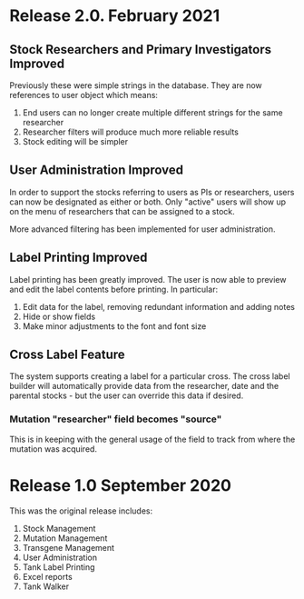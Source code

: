 # Release 2.0. February 2021

## Stock Researchers and Primary Investigators Improved

Previously these were simple strings in the database.
They are now references to user object which means:

1. End users can no longer create multiple different strings for the same researcher
1. Researcher filters will produce much more reliable results
1. Stock editing will be simpler

## User Administration Improved

In order to support the stocks referring to users as PIs or researchers, users
can now be designated as either or both.  Only "active" users will show up on
the menu of researchers that can be assigned to a stock.

More advanced filtering has been implemented for user administration.

## Label Printing Improved

Label printing has been greatly improved. The user is now able to preview and edit the
label contents before printing. In particular:

1. Edit data for the label, removing redundant information and adding notes
1. Hide or show fields
1. Make minor adjustments to the font and font size

## Cross Label Feature

The system supports creating a label for a particular cross.
The cross label builder will automatically provide data from the researcher,
date and the parental stocks - but the user can override this data if desired.

### Mutation "researcher" field becomes "source"

This is in keeping with the general usage of the field to track from where the mutation
was acquired.

# Release 1.0 September 2020

This was the original release includes:

1. Stock Management
1. Mutation Management
1. Transgene Management
1. User Administration
1. Tank Label Printing
1. Excel reports
1. Tank Walker



